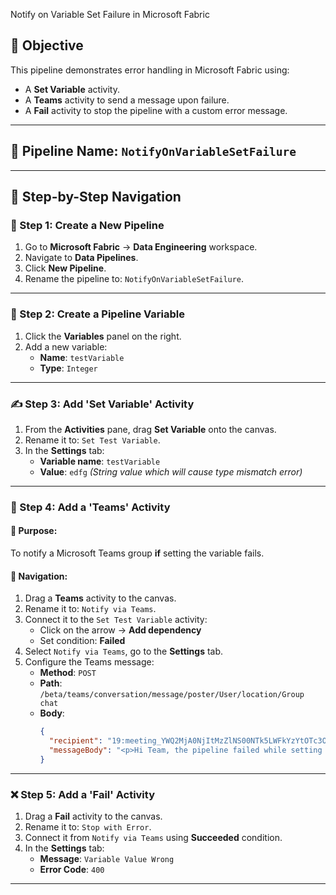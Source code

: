 Notify on Variable Set Failure in Microsoft Fabric

## 🎯 Objective
This pipeline demonstrates error handling in Microsoft Fabric using:
- A **Set Variable** activity.
- A **Teams** activity to send a message upon failure.
- A **Fail** activity to stop the pipeline with a custom error message.

---

## 🧱 Pipeline Name: `NotifyOnVariableSetFailure`

---

## 📝 Step-by-Step Navigation

### 🥇 Step 1: Create a New Pipeline
1. Go to **Microsoft Fabric** → **Data Engineering** workspace.
2. Navigate to **Data Pipelines**.
3. Click **New Pipeline**.
4. Rename the pipeline to: `NotifyOnVariableSetFailure`.

---

### 🧮 Step 2: Create a Pipeline Variable
1. Click the **Variables** panel on the right.
2. Add a new variable:
   - **Name**: `testVariable`
   - **Type**: `Integer`

---

### ✍️ Step 3: Add 'Set Variable' Activity
1. From the **Activities** pane, drag **Set Variable** onto the canvas.
2. Rename it to: `Set Test Variable`.
3. In the **Settings** tab:
   - **Variable name**: `testVariable`
   - **Value**: `edfg` *(String value which will cause type mismatch error)*

---

### 📣 Step 4: Add a 'Teams' Activity

#### 🔧 Purpose:
To notify a Microsoft Teams group **if** setting the variable fails.

#### 🧭 Navigation:
1. Drag a **Teams** activity to the canvas.
2. Rename it to: `Notify via Teams`.
3. Connect it to the `Set Test Variable` activity:
   - Click on the arrow → **Add dependency**
   - Set condition: **Failed**
4. Select `Notify via Teams`, go to the **Settings** tab.
5. Configure the Teams message:
   - **Method**: `POST`
   - **Path**: `/beta/teams/conversation/message/poster/User/location/Group chat`
   - **Body**:
     ```json
     {
       "recipient": "19:meeting_YWQ2MjA0NjItMzZlNS00NTk5LWFkYzYtOTc3OGIxYTA2YWY4@thread.v2",
       "messageBody": "<p>Hi Team, the pipeline failed while setting a variable. Please check.</p>"
     }
     ```

---

### ❌ Step 5: Add a 'Fail' Activity
1. Drag a **Fail** activity to the canvas.
2. Rename it to: `Stop with Error`.
3. Connect it from `Notify via Teams` using **Succeeded** condition.
4. In the **Settings** tab:
   - **Message**: `Variable Value Wrong`
   - **Error Code**: `400`

---

